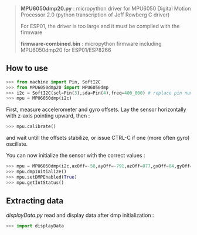 > __MPU6050dmp20.py__ : micropython driver for MPU6050 Digital Motion Processor 2.0 (python transcription of Jeff Rowberg C driver)
>
> For ESP01, the driver is too large and it must be compiled with the firmware
> 
> __firmware-combined.bin__ : micropython firmware including MPU6050dmp20 for ESP01/ESP8266

## How to use

```python
>>> from machine import Pin, SoftI2C
>>> from MPU6050dmp20 import MPU6050dmp
>>> i2c = SoftI2C(scl=Pin(3),sda=Pin(4),freq=400_000) # replace pin numbers with adequate
>>> mpu = MPU6050dmp(i2c)
```

First, measure accelerometer and gyro offsets. Lay the sensor horizontally with z-axis pointing upward, then :

```python
>>> mpu.calibrate()
```

and wait untill the offsets stabilize, or issue CTRL-C if one (more often gyro) oscillate. 

You can now initialize the sensor with the correct values :

```python
>>> mpu = MPU6050dmp(i2c,axOff=-58,ayOff=-791,azOff=877,gxOff=84,gyOff=47,gzOff=31) 
>>> mpu.dmpInitialize()
>>> mpu.setDMPEnabled(True)
>>> mpu.getIntStatus()
```

## Extracting data

_displayData.py_ read and display data after dmp initialization :

```python
>>> import displayData
```
